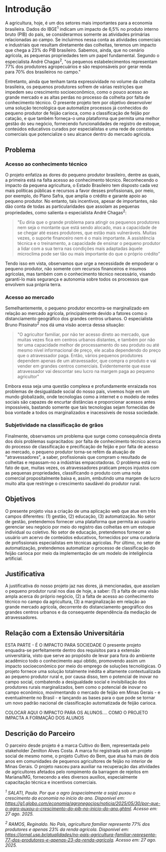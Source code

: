 # Introdução

A agricultura, hoje, é um dos setores mais importantes para a economia brasileira. Dados do IBGE<sup>1</sup> indicam um impacto de 6,5% no produto interno bruto (PIB) do país, se considerarmos somente as atividades primárias relacionadas ao campo. Se incluirmos nessa conta as atividades comerciais e industriais que resultam diretamente das colheitas, teremos um impacto que chega a 23% do PIB brasileiro. Sabemos, ainda, que no cenário agrícola, as pequenas propriedades tem um papel fundamental. Segundo o especialista André Chagas<sup>2</sup>, "os pequenos estabelecimentos representam 77% dos produtores agropecuários e são responsáveis por gerar renda para 70% dos brasileiros no campo."

Entretanto, ainda que tenham tanta expressividade no volume da colheita brasileira, os pequenos produtores sofrem de várias restrições que impedem seu crescimento socioeconômico, como o pouco acesso ao grande mercado e as altas perdas no processo da colheita por falta de conhecimento técnico. O presente projeto tem por objetivo desenvolver uma solução tecnológica que automatize processos já conhecidos do pequeno produtor de feijão carioca, como a classificação de feijão por catação, e que também forneça-o uma plataforma que permita uma melhor gestão do seu negócio, fornecendo funcionalidades de registro de estoque, conteúdos educativos curados por especialistas e uma rede de contatos comerciais que potencialize o seu alcance dentro do mercado agrícola.

## Problema
### Acesso ao conhecimento técnico
O projeto enfatiza as dores do pequeno produtor brasileiro, dentre as quais, a primeira está na falta acesso ao conhecimento técnico. Reconhecendo o impacto da pequena agricultura, o Estado Brasileiro tem disposto cada vez mais políticas públicas e recursos a favor desses profissionais, por meio, por exemplo, do Plano Safra, que amplia o crédito e garante apoio ao pequeno produtor. No entanto, tais incentivos, apesar de importantes, não dão conta de todas as particularidades que assolam as pequenas propriedades, como salienta o especialista André Chagas<sup>2</sup>: 

> "Eu diria que o grande problema para atingir os pequenos produtores nem seja o montante que está sendo alocado, mas a capacidade de se chegar até esses produtores, que estão mais vulneráveis. Muitas vezes, o suporte financeiro nem é o mais importante. A assistência técnica e o treinamento, a capacidade de ensinar o pequeno produtor a lidar com a sua terra nas condições mais adaptadas àquele microclima pode ser tão ou mais importante do que o próprio crédito”

Tendo isso em vista, observamos que urge a necessidade de empoderar o pequeno produtor, não somente com recursos financeiros e insumos agrícolas, mas também com o conhecimento técnico necessário, visando garantí-lo mais segurança e autonomia sobre todos os processos que envolvem sua própria terra.

### Acesso ao mercado
Semelhantemente, o pequeno produtor encontra-se marginalizado em relação ao mercado agrícola, principalmente devido a fatores como o distanciamento geográfico dos grandes centros urbanos. O especialista Bruno Pissinato<sup>2</sup> nos dá uma visão acerca dessa situação:

> "O agricultor familiar, por não ter acesso direto ao mercado, que muitas vezes fica em centros urbanos distantes, e também por não ter uma capacidade melhor de processamento do seu produto ou até mesmo nível informacional de preço, ele acaba dependendo do preço que o atravessador paga. Então, vários pequenos produtores dependem apenas de um atravessador, que compra o produto e vai vender em grandes centros comerciais. Evidentemente que esse atravessador vai descontar seu lucro na margem paga ao pequeno agricultor"

Embora essa seja uma questão complexa e profundamente enraizada nos problemas de desigualdade social do nosso país, vivemos hoje em um mundo globalizado, onde tecnologias como a internet e o modelo de redes sociais são capazes de encurtar distâncias e proporcionar acessos antes impossíveis, bastando somente que tais tecnologias sejam fornecidas de boa vontade a todos os marginalizados e inacessíveis de nossa sociedade.

### Subjetividade na classificação de grãos
Finalmente, observamos um problema que surge como consequência direta dos dois problemas supracitados: por falta de conhecimento técnico acerca do processo de classificação e precificação de feijão e por falta de acesso ao mercado, o pequeno produtor torna-se refém da atuação de "atravessadores", a saber, profissionais que compram o resultado de colheitas e repassam-no a indústrias empacotadoras. O problema está no fato de que, muitas vezes, os atravessadores praticam preços injustos com as pequenas propriedades, classificando o produto com uma nota comercial propositalmente baixa e, assim, embutindo uma margem de lucro muito alta que restringe o crescimento saudável do produtor rural.


## Objetivos

O presente projeto visa a criação de uma aplicação web que atue em três campos diferentes: (1) gestão, (2) educação, (3) automatização. No setor de gestão, pretendemos fornecer uma plataforma que permita ao usuário gerenciar seu negócio por meio do registro das colheitas em um estoque individual ou coletivo. No setor de educação, pretendemos fornecer ao usuário um acervo de conteúdos educativos, fornecidos por uma curadoria de profissionais especialistas em técnicas agrícolas. Por último, no setor de automatização, pretendemos automatizar o processo de classificação do feijão carioca por meio da implementação de um modelo de inteligência artificial.

## Justificativa

A justificativa do nosso projeto jaz nas dores, já mencionadas, que assolam o pequeno produtor rural nos dias de hoje, a saber: (1) a falta de uma visão ampla acerca do próprio negócio, (2) a falta de acesso ao conhecimento técnico no campo da agricultura, (3) a marginalização em relação ao grande mercado agrícola, decorrente do distanciamento geográfico dos grandes centros urbanos e da consequente dependência da mediação de atravessadores.


## Relação com a Extensão Universitária

ESTA PARTE - É O IMPACTO PARA SOCIEDADE
O presente projeto enquadra-se perfeitamente dentro dos requisitos para a extensão universitária, visto que serve ao propósito de levar para fora do ambiente acadêmico todo o conhecimento aqui obtido, promovendo assim um impacto socioeconômico por meio do emprego de soluções tecnológicas. O projeto fornece uma solução totalmente inédita e altamente contextualizada ao pequeno produtor rural e, por causa disso, tem o potencial de inovar no campo social, combatendo a desigualdade social e invisibiliação dos produtores rurais marginalizados, bem como o potencial de inovar no campo econômico, movimentando o mercado de feijão em Minas Gerais - e eventualmente no Brasil - e lançando as bases para o que pode se tornar um novo padrão nacional de classificação automatizada de feijão carioca.

COLOCAR AQUI O IMPACTO PARA OS ALUNOS.... COMO O PROJETO IMPACTA A FORMAÇÃO DOS ALUNOS

## Descrição do Parceiro

O parceiro desde projeto é a marca Cultivo do Bem, representada pelo stakeholder Zenilton Alves Costa. A marca foi registrada sob um projeto social de mesmo nome, o projeto Cultivo do Bem, que atua há mais de dois anos em comunidades de pequenos agricultores de feijão no interior de Minas Gerais. O projeto nasceu para auxiliar na recuperação das atividades de agricultores afetados pelo rompimento da barragem de rejeitos em Mariana/MG, fornecendo a eles diversos auxílios, especialmente capacitação técnica e incentivos comerciais.

*<sup>1</sup> SALATI, Paula. Por que o agro (especialmente a soja) puxou o crescimento da economia no início do ano. Disponível em: https://g1.globo.com/economia/agronegocios/noticia/2025/05/30/por-que-o-agro-puxou-o-crescimento-do-pib-no-inicio-do-ano.ghtml. Acesso em: 27 ago. 2025.*

*<sup>2</sup> RAMOS, Reginaldo. No País, agricultura familiar representa 77% dos produtores e apenas 23% da renda agrícola. Disponível em: https://jornal.usp.br/atualidades/no-pais-agricultura-familiar-representa-77-dos-produtores-e-apenas-23-da-renda-agricola. Acesso em: 27 ago. 2025.*
